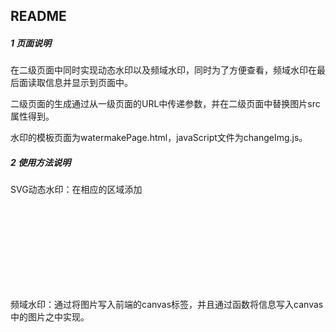 ## README

##### 1 页面说明

在二级页面中同时实现动态水印以及频域水印，同时为了方便查看，频域水印在最后面读取信息并显示到页面中。



二级页面的生成通过从一级页面的URL中传递参数，并在二级页面中替换图片src属性得到。



水印的模板页面为watermakePage.html，javaScript文件为changeImg.js。



##### 2 使用方法说明

SVG动态水印：在相应的区域添加<svg>标签作为background-image属性的值，同时为了提高浏览器兼容性，将SVG编码为Base64。




频域水印：通过将图片写入前端的canvas标签，并且通过函数将信息写入canvas中的图片之中实现。